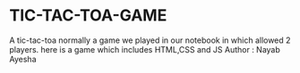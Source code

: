 # TIC-TAC-TOA-GAME
A tic-tac-toa normally a game we played in our notebook in which allowed 2 players. here is a game which includes HTML,CSS and JS
Author : Nayab Ayesha
